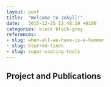 ```yaml
---
layout: post
title:  "Welcome to Jekyll!"
date:   2015-12-25 12:48:19 +0100
categories: block block-grey
references: 
- slug: when-all-we-have-is-a-hammer 
- slug: blurred-lines 
- slug: sugar-coating-tools
---
```

## Project and Publications
